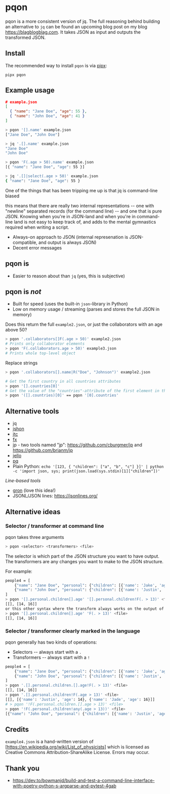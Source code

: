 pqon
====
pqon is a more consistent version of jq. The full reasoning behind building an alternative to `jq`
can be found an upcoming blog post on my blog <https://blagblogblag.com>.
It takes JSON as input and outputs the transformed JSON.

Install
-------
The recommended way to install `pqon` is via [pipx]:

    pipx pqon

Example usage
-------------
```json
# example.json
[
  { "name": "Jane Doe", "age": 55 },
  { "name": "John Doe", "age": 41 }
]
```

```bash
> pqon '[].name' example.json
["Jane Doe", "John Doe"]

> jq '.[].name' example.json
"Jane Doe"
"John Doe"
```

```bash
> pqon 'F(.age > 50).name' example.json
[{ "name": "Jane Doe", "age": 55 }]

> jq '.[]|select(.age > 50)' example.json
{ "name": "Jane Doe", "age": 55 }
```

One of the things that has been tripping me up is that jq is command-line biased

this means that there are really two internal representations -- one with 
"newline" separated records (for the command line) -- and one that is pure JSON.
Knowing when you're in JSON-land and when you're in command-line land is not
easy to keep track of, and adds to the mental gymnastics required when writing a
script.

* Always-on approach to JSON (internal represenation is JSON-compatible, and output is always JSON)
* Decent error messages

pqon is
-------
* Easier to reason about than `jq` (yes, this is subjective)

pqon is _not_
-------------
* Built for speed (uses the built-in `json`-library in Python)
* Low on memory usage / streaming (parses and stores the full JSON in memory)






Does this return the full `example2.json`, or just the collaborators with an age
above 50?
```bash
> pqon '.collaborators[]F(.age > 50)' example2.json
# Prints only collaborator elements
> pqon 'F(.collaborators.age > 50)' example3.json
# Prints whole top-level object
```

Replace strings
```bash
> pqon '.collaborators[].name|R("Doe", "Johnson")' example2.json
```

```bash
# Get the first country in all countries attributes
> pqon '[].countries[0]'
# Get the value of the "countries"-attribute of the first element in the list
> pqon '([].countries)[0]' == pqon '[0].countries'
```

Alternative tools
-----------------

* jq
* [jshon](https://github.com/keenerd/jshon)
* [jtc](https://github.com/ldn-softdev/jtc)
* [fx](https://github.com/antonmedv/fx)
* jp - two tools named "jp": https://github.com/cburgmer/jp and https://github.com/brianm/jp
* [jello](https://github.com/kellyjonbrazil/jello)
* [pq](https://github.com/dvolk/pq)
* Plain Python: `echo '[123, { "children": ["a", "b", "c"] }]' | python -c 'import json, sys; print(json.load(sys.stdin)[1]["children"])'`

*Line-based tools*
- [gron](https://github.com/tomnomnom/gron) (love this idea!)
- JSONL/JSON lines: https://jsonlines.org/

Alternative ideas
-----------------
### Selector / transformer at command line
pqon takes three arguments

```bash
> pqon <selector> <transformers> <file>
```

The selector is which part of the JSON structure you want to have output.
The transformers are any changes you want to make to the JSON structure.

For example:
```bash
people4 = [
    {"name": "Jane Doe", "personal": {"children": [{'name': 'Jake', 'age': 12}]}},
    {"name": "John Doe", "personal": {"children": [{'name': 'Justin', 'age': 14}, {'name': 'John', 'age': 11}, {'name': 'Jade', 'age': 16}]}},
]
> pqon '[].personal.children[].age' '[].personal.children!F(. > 13)' <file>
[[], [14, 16]]
or this other syntax where the transform always works on the output of the selector
> pqon '[].personal.children[].age' 'F(. > 13)' <file>
[[], [14, 16]]
```

### Selector / transformer clearly marked in the language

pqon generally has two kinds of operations:

* Selectors -- always start with a `.`
* Transformers -- always start with a `!`

```bash
people4 = [
    {"name": "Jane Doe", "personal": {"children": [{'name': 'Jake', 'age': 12}]}},
    {"name": "John Doe", "personal": {"children": [{'name': 'Justin', 'age': 14}, {'name': 'John', 'age': 11}, {'name': 'Jade', 'age': 16}]}},
]
> pqon '.[].personal.children.[].age!F(. > 13)' <file>
[[], [14, 16]]
> pqon '.[].personal.children!F(.age > 13)' <file>
[[], [{'name': 'Justin', 'age': 14}, {'name': 'Jade', 'age': 16}]]
# > pqon '!F(.personal.children.[].age > 13)' <file>
> pqon '!F(.personal.children!any(.age > 13))' <file>
[{"name": "John Doe", "personal": {"children": [{'name': 'Justin', 'age': 14}, {'name': 'John', 'age': 11}, {'name': 'Jade', 'age': 16}]}}]
```

Credits
-------
`example4.json` is a hand-written version of [https://en.wikipedia.org/wiki/List_of_physicists]
which is licensed as Creative Commons Attribution-ShareAlike License. Errors may
occur.

Thank you
---------
* https://dev.to/bowmanjd/build-and-test-a-command-line-interface-with-poetry-python-s-argparse-and-pytest-4gab

[pipx]: https://github.com/pypa/pipx
